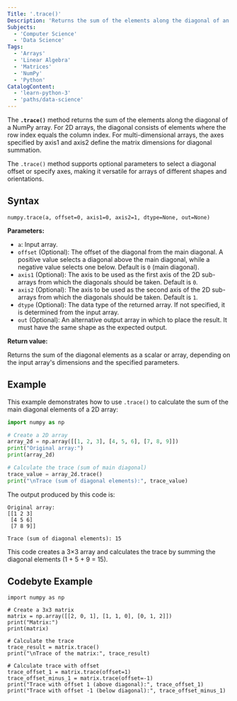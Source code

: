 ```yaml
---
Title: '.trace()'
Description: 'Returns the sum of the elements along the diagonal of an array.'
Subjects:
  - 'Computer Science'
  - 'Data Science'
Tags:
  - 'Arrays'
  - 'Linear Algebra'
  - 'Matrices'
  - 'NumPy'
  - 'Python'
CatalogContent:
  - 'learn-python-3'
  - 'paths/data-science'
---
```


The **`.trace()`** method returns the sum of the elements along the diagonal of a NumPy array. For 2D arrays, the diagonal consists of elements where the row index equals the column index. For multi-dimensional arrays, the axes specified by axis1 and axis2 define the matrix dimensions for diagonal summation.

The `.trace()` method supports optional parameters to select a diagonal offset or specify axes, making it versatile for arrays of different shapes and orientations.

## Syntax

```pseudo
numpy.trace(a, offset=0, axis1=0, axis2=1, dtype=None, out=None)
```

**Parameters:**

- `a`: Input array.
- `offset` (Optional): The offset of the diagonal from the main diagonal. A positive value selects a diagonal above the main diagonal, while a negative value selects one below. Default is `0` (main diagonal).
- `axis1` (Optional): The axis to be used as the first axis of the 2D sub-arrays from which the diagonals should be taken. Default is `0`.
- `axis2` (Optional): The axis to be used as the second axis of the 2D sub-arrays from which the diagonals should be taken. Default is `1`.
- `dtype` (Optional): The data type of the returned array. If not specified, it is determined from the input array.
- `out` (Optional): An alternative output array in which to place the result. It must have the same shape as the expected output.

**Return value:**

Returns the sum of the diagonal elements as a scalar or array, depending on the input array's dimensions and the specified parameters.

## Example

This example demonstrates how to use `.trace()` to calculate the sum of the main diagonal elements of a 2D array:

```py
import numpy as np

# Create a 2D array
array_2d = np.array([[1, 2, 3], [4, 5, 6], [7, 8, 9]])
print("Original array:")
print(array_2d)

# Calculate the trace (sum of main diagonal)
trace_value = array_2d.trace()
print("\nTrace (sum of diagonal elements):", trace_value)
```

The output produced by this code is:

```shell
Original array:
[[1 2 3]
 [4 5 6]
 [7 8 9]]

Trace (sum of diagonal elements): 15
```

This code creates a 3×3 array and calculates the trace by summing the diagonal elements (1 + 5 + 9 = 15).

## Codebyte Example

```codebyte/python
import numpy as np

# Create a 3x3 matrix
matrix = np.array([[2, 0, 1], [1, 1, 0], [0, 1, 2]])
print("Matrix:")
print(matrix)

# Calculate the trace
trace_result = matrix.trace()
print("\nTrace of the matrix:", trace_result)

# Calculate trace with offset
trace_offset_1 = matrix.trace(offset=1)
trace_offset_minus_1 = matrix.trace(offset=-1)
print("Trace with offset 1 (above diagonal):", trace_offset_1)
print("Trace with offset -1 (below diagonal):", trace_offset_minus_1)
```
